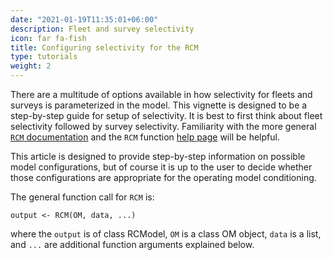 ```yaml
---
date: "2021-01-19T11:35:01+06:00"
description: Fleet and survey selectivity
icon: far fa-fish
title: Configuring selectivity for the RCM
type: tutorials
weight: 2
---
```


There are a multitude of options available in how selectivity for fleets and surveys is parameterized in the model. This vignette is designed to be a step-by-step guide for setup of selectivity. It is best to first think about fleet selectivity followed by survey selectivity. Familiarity with the more general [`RCM` documentation](/features-RCM) and the `RCM` function [help page](https://samtool.openmse.com/reference/RCM.html) will be helpful.

This article is designed to provide step-by-step information on possible model configurations, but of course it is up to the user to decide whether those configurations are appropriate for the operating model conditioning.

The general function call for `RCM` is:

```{r eval = FALSE}
output <- RCM(OM, data, ...)
```

where the `output` is of class RCModel, `OM` is a class OM object, `data` is a list, and `...` are additional function arguments explained below. 
